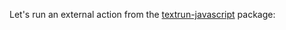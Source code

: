 Let's run an external action from the
[textrun-javascript](https://github.com/kevgo/textrun-javascript) package:

<pre textrun="external/hello">
</pre>
